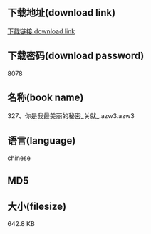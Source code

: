 ## 下载地址(download link)
[下载链接 download link](https://voluble-croquembouche-d321dc.netlify.app/?s=327%E3%80%81%E4%BD%A0%E6%98%AF%E6%88%91%E6%9C%80%E7%BE%8E%E4%B8%BD%E7%9A%84%E7%A7%98%E5%AF%86_%E5%85%B3%E5%B0%B1_.azw3)

## 下载密码(download password)
8078

## 名称(book name)
327、你是我最美丽的秘密_关就_.azw3.azw3

## 语言(language)
chinese

## MD5


## 大小(filesize)
642.8 KB

